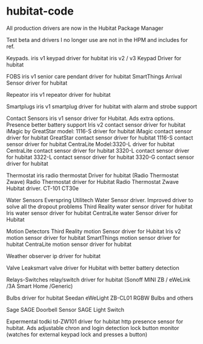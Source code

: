 # hubitat-code
 All production drivers are now in the Hubitat Package Manager

 Test beta and drivers I no longer use are not in the HPM and includes for ref.


Keypads.
 iris v1 keypad driver for hubitat
 iris v2 / v3 Keypad Driver for hubitat
 
FOBS
 iris v1 senior care pendant driver for hubitat
 SmartThings Arrival Sensor driver for hubitat

Repeator
 iris v1 repeator driver for hubitat

Smartplugs
 iris v1 smartplug driver for hubitat with alarm and strobe support
 
Contact Sensors 
 iris v1 sensor driver for Hubitat. Ads extra options. Presence better battery support
 Iris v2 contact sensor driver for hubitat
 iMagic by GreatStar  model: 1116-S driver for hubitat
 iMagic contact sensor driver for hubitat
 GreatStar contact sensor driver for hubitat
 1116-S contact sensor driver for hubitat
 CentraLite Model:3320-L driver for hubitat
 CentraLite contact sensor driver for hubitat
 3320-L contact sensor driver for hubitat
 3322-L contact sensor driver for hubitat
 3320-G contact sensor driver for hubitat
 
Thermostat 
 iris radio thermostat Driver for hubitat (Radio Thermostat Zwave)
 Radio Thermostat driver for Hubitat 
 Radio Thermostat Zwave Hubitat driver. CT-101 CT30e 

Water Sensors 
 Everspring Utilitech Water Sensor driver. Improved driver to solve all the dropout problems
 Third Reality water sensor driver for hubitat
 Iris water sensor driver for hubitat
 CentraLite water Sensor driver for Hubitat

Motion Detectors
 Third Reality motion Sensor driver for Hubitat
 Iris v2 motion sensor driver for hubitat
 SmartThings motion sensor driver for hubitat
 CentraLite motion sensor driver for hubitat

Weather
 observer ip driver for hubitat

Valve
 Leaksmart valve driver for Hubitat with better battery detection

Relays-Switches
 relay/switch driver for hubitat (Sonoff MINI ZB / eWeLink /3A Smart Home /Generic)

Bulbs
 driver for hubitat Seedan eWeLight ZB-CL01 RGBW Bulbs and others
 
Sage
SAGE Doorbell Sensor 
SAGE Light Switch 


Expermental todki td-ZW101  driver for hubitat
http presence sensor for hubitat. Ads adjustable chron and login detection
lock button monitor (watches for external keypad lock and presses a button)









